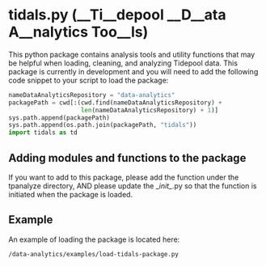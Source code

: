 # tidals.py (__Ti__depool __D__ata __A__nalytics Too__ls__)
This python package contains analysis tools and utility functions that
may be helpful when loading, cleaning, and analyzing Tidepool data. This
package is currently in development and you will need to add the following
code snippet to your script to load the package:

```python
nameDataAnalyticsRepository = "data-analytics"
packagePath = cwd[:(cwd.find(nameDataAnalyticsRepository) +
                    len(nameDataAnalyticsRepository) + 1)]
sys.path.append(packagePath)
sys.path.append(os.path.join(packagePath, "tidals"))
import tidals as td
```

## Adding modules and functions to the package
If you want to add to this package, please add the function under the
tpanalyze directory, AND please update the \__init\__.py so that the
function is initiated when the package is loaded.

## Example
An example of loading the package is located here:

```/data-analytics/examples/load-tidals-package.py```
